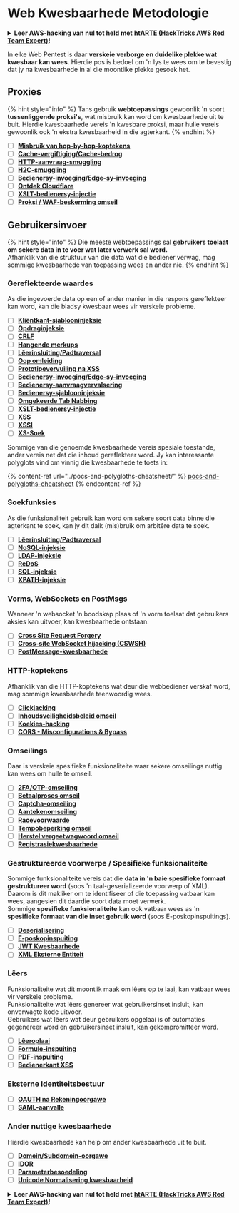 # Web Kwesbaarhede Metodologie

<details>

<summary><strong>Leer AWS-hacking van nul tot held met</strong> <a href="https://training.hacktricks.xyz/courses/arte"><strong>htARTE (HackTricks AWS Red Team Expert)</strong></a><strong>!</strong></summary>

Ander maniere om HackTricks te ondersteun:

* As jy wil sien dat jou **maatskappy geadverteer word in HackTricks** of **HackTricks aflaai in PDF-formaat**, kyk na die [**SUBSCRIPTION PLANS**](https://github.com/sponsors/carlospolop)!
* Kry die [**amptelike PEASS & HackTricks swag**](https://peass.creator-spring.com)
* Ontdek [**The PEASS Family**](https://opensea.io/collection/the-peass-family), ons versameling eksklusiewe [**NFTs**](https://opensea.io/collection/the-peass-family)
* **Sluit aan by die** 💬 [**Discord-groep**](https://discord.gg/hRep4RUj7f) of die [**telegram-groep**](https://t.me/peass) of **volg** ons op **Twitter** 🐦 [**@carlospolopm**](https://twitter.com/hacktricks_live)**.**
* **Deel jou hacktruuks deur PR's in te dien by die** [**HackTricks**](https://github.com/carlospolop/hacktricks) en [**HackTricks Cloud**](https://github.com/carlospolop/hacktricks-cloud) github-opslagplekke.

</details>

In elke Web Pentest is daar **verskeie verborge en duidelike plekke wat kwesbaar kan wees**. Hierdie pos is bedoel om 'n lys te wees om te bevestig dat jy na kwesbaarhede in al die moontlike plekke gesoek het.

## Proxies

{% hint style="info" %}
Tans gebruik **webtoepassings** gewoonlik 'n soort **tussenliggende** **proksi's**, wat misbruik kan word om kwesbaarhede uit te buit. Hierdie kwesbaarhede vereis 'n kwesbare proksi, maar hulle vereis gewoonlik ook 'n ekstra kwesbaarheid in die agterkant.
{% endhint %}

* [ ] [**Misbruik van hop-by-hop-koptekens**](../abusing-hop-by-hop-headers.md)
* [ ] [**Cache-vergiftiging/Cache-bedrog**](../cache-deception.md)
* [ ] [**HTTP-aanvraag-smuggling**](../http-request-smuggling/)
* [ ] [**H2C-smuggling**](../h2c-smuggling.md)
* [ ] [**Bedienersy-invoeging/Edge-sy-invoeging**](../server-side-inclusion-edge-side-inclusion-injection.md)
* [ ] [**Ontdek Cloudflare**](../../network-services-pentesting/pentesting-web/uncovering-cloudflare.md)
* [ ] [**XSLT-bedienersy-injectie**](../xslt-server-side-injection-extensible-stylesheet-language-transformations.md)
* [ ] [**Proksi / WAF-beskerming omseil**](../proxy-waf-protections-bypass.md)

## **Gebruikersinvoer**

{% hint style="info" %}
Die meeste webtoepassings sal **gebruikers toelaat om sekere data in te voer wat later verwerk sal word.**\
Afhanklik van die struktuur van die data wat die bediener verwag, mag sommige kwesbaarhede van toepassing wees en ander nie.
{% endhint %}

### **Gereflekteerde waardes**

As die ingevoerde data op een of ander manier in die respons gereflekteer kan word, kan die bladsy kwesbaar wees vir verskeie probleme.

* [ ] [**Kliëntkant-sjablooninjeksie**](../client-side-template-injection-csti.md)
* [ ] [**Opdraginjeksie**](../command-injection.md)
* [ ] [**CRLF**](../crlf-0d-0a.md)
* [ ] [**Hangende merkups**](../dangling-markup-html-scriptless-injection/)
* [ ] [**Lêerinsluiting/Padtraversal**](../file-inclusion/)
* [ ] [**Oop omleiding**](../open-redirect.md)
* [ ] [**Prototipevervuiling na XSS**](../deserialization/nodejs-proto-prototype-pollution/#client-side-prototype-pollution-to-xss)
* [ ] [**Bedienersy-invoeging/Edge-sy-invoeging**](../server-side-inclusion-edge-side-inclusion-injection.md)
* [ ] [**Bedienersy-aanvraagvervalsering**](../ssrf-server-side-request-forgery/)
* [ ] [**Bedienersy-sjablooninjeksie**](../ssti-server-side-template-injection/)
* [ ] [**Omgekeerde Tab Nabbing**](../reverse-tab-nabbing.md)
* [ ] [**XSLT-bedienersy-injectie**](../xslt-server-side-injection-extensible-stylesheet-language-transformations.md)
* [ ] [**XSS**](../xss-cross-site-scripting/)
* [ ] [**XSSI**](../xssi-cross-site-script-inclusion.md)
* [ ] [**XS-Soek**](../xs-search.md)

Sommige van die genoemde kwesbaarhede vereis spesiale toestande, ander vereis net dat die inhoud gereflekteer word. Jy kan interessante polyglots vind om vinnig die kwesbaarhede te toets in:

{% content-ref url="../pocs-and-polygloths-cheatsheet/" %}
[pocs-and-polygloths-cheatsheet](../pocs-and-polygloths-cheatsheet/)
{% endcontent-ref %}

### **Soekfunksies**

As die funksionaliteit gebruik kan word om sekere soort data binne die agterkant te soek, kan jy dit dalk (mis)bruik om arbitêre data te soek.

* [ ] [**Lêerinsluiting/Padtraversal**](../file-inclusion/)
* [ ] [**NoSQL-injeksie**](../nosql-injection.md)
* [ ] [**LDAP-injeksie**](../ldap-injection.md)
* [ ] [**ReDoS**](../regular-expression-denial-of-service-redos.md)
* [ ] [**SQL-injeksie**](../sql-injection/)
* [ ] [**XPATH-injeksie**](../xpath-injection.md)

### **Vorms, WebSockets en PostMsgs**

Wanneer 'n websocket 'n boodskap plaas of 'n vorm toelaat dat gebruikers aksies kan uitvoer, kan kwesbaarhede ontstaan.

* [ ] [**Cross Site Request Forgery**](../csrf-cross-site-request-forgery.md)
* [ ] [**Cross-site WebSocket hijacking (CSWSH)**](../websocket-attacks.md)
* [ ] [**PostMessage-kwesbaarhede**](../postmessage-vulnerabilities/)

### **HTTP-koptekens**

Afhanklik van die HTTP-koptekens wat deur die webbediener verskaf word, mag sommige kwesbaarhede teenwoordig wees.

* [ ] [**Clickjacking**](../clickjacking.md)
* [ ] [**Inhoudsveiligheidsbeleid omseil**](../content-security-policy-csp-bypass/)
* [ ] [**Koekies-hacking**](../hacking-with-cookies/)
* [ ] [**CORS - Misconfigurations & Bypass**](../cors-bypass.md)

### **Omseilings**

Daar is verskeie spesifieke funksionaliteite waar sekere omseilings nuttig kan wees om hulle te omseil.

* [ ] [**2FA/OTP-omseiling**](../2fa-bypass.md)
* [ ] [**Betaalproses omseil**](../bypass-payment-process.md)
* [ ] [**Captcha-omseiling**](../captcha-bypass.md)
* [ ] [**Aantekenomseiling**](../login-bypass/)
* [ ] [**Racevoorwaarde**](../race-condition.md)
* [ ] [**Tempobeperking omseil**](../rate-limit-bypass.md)
* [ ] [**Herstel vergeetwagwoord omseil**](../reset-password.md)
* [ ] [**Registrasiekwesbaarhede**](../registration-vulnerabilities.md)
### **Gestruktureerde voorwerpe / Spesifieke funksionaliteite**

Sommige funksionaliteite vereis dat die **data in 'n baie spesifieke formaat gestruktureer word** (soos 'n taal-geserializeerde voorwerp of XML). Daarom is dit makliker om te identifiseer of die toepassing vatbaar kan wees, aangesien dit daardie soort data moet verwerk.\
Sommige **spesifieke funksionaliteite** kan ook vatbaar wees as 'n **spesifieke formaat van die inset gebruik word** (soos E-poskopinspuitings).

* [ ] [**Deserialisering**](../deserialization/)
* [ ] [**E-poskopinspuiting**](../email-injections.md)
* [ ] [**JWT Kwesbaarhede**](../hacking-jwt-json-web-tokens.md)
* [ ] [**XML Eksterne Entiteit**](../xxe-xee-xml-external-entity.md)

### Lêers

Funksionaliteite wat dit moontlik maak om lêers op te laai, kan vatbaar wees vir verskeie probleme.\
Funksionaliteite wat lêers genereer wat gebruikersinset insluit, kan onverwagte kode uitvoer.\
Gebruikers wat lêers wat deur gebruikers opgelaai is of outomaties gegenereer word en gebruikersinset insluit, kan gekompromitteer word.

* [ ] [**Lêeroplaai**](../file-upload/)
* [ ] [**Formule-inspuiting**](../formula-csv-doc-latex-ghostscript-injection.md)
* [ ] [**PDF-inspuiting**](../xss-cross-site-scripting/pdf-injection.md)
* [ ] [**Bedienerkant XSS**](../xss-cross-site-scripting/server-side-xss-dynamic-pdf.md)

### **Eksterne Identiteitsbestuur**

* [ ] [**OAUTH na Rekeningoorgawe**](../oauth-to-account-takeover.md)
* [ ] [**SAML-aanvalle**](../saml-attacks/)

### **Ander nuttige kwesbaarhede**

Hierdie kwesbaarhede kan help om ander kwesbaarhede uit te buit.

* [ ] [**Domein/Subdomein-oorgawe**](../domain-subdomain-takeover.md)
* [ ] [**IDOR**](../idor.md)
* [ ] [**Parameterbesoedeling**](../parameter-pollution.md)
* [ ] [**Unicode Normalisering kwesbaarheid**](../unicode-injection/)

<details>

<summary><strong>Leer AWS-hacking van nul tot held met</strong> <a href="https://training.hacktricks.xyz/courses/arte"><strong>htARTE (HackTricks AWS Red Team Expert)</strong></a><strong>!</strong></summary>

Ander maniere om HackTricks te ondersteun:

* As jy wil sien dat jou **maatskappy geadverteer word in HackTricks** of **HackTricks aflaai in PDF-formaat**, kyk na die [**SUBSKRIPSIEPLANNE**](https://github.com/sponsors/carlospolop)!
* Kry die [**amptelike PEASS & HackTricks-uitrusting**](https://peass.creator-spring.com)
* Ontdek [**Die PEASS Familie**](https://opensea.io/collection/the-peass-family), ons versameling eksklusiewe [**NFTs**](https://opensea.io/collection/the-peass-family)
* **Sluit aan by die** 💬 [**Discord-groep**](https://discord.gg/hRep4RUj7f) of die [**telegram-groep**](https://t.me/peass) of **volg** ons op **Twitter** 🐦 [**@carlospolopm**](https://twitter.com/hacktricks_live)**.**
* **Deel jou haktruuks deur PR's in te dien by die** [**HackTricks**](https://github.com/carlospolop/hacktricks) en [**HackTricks Cloud**](https://github.com/carlospolop/hacktricks-cloud) github-opslag.

</details>
